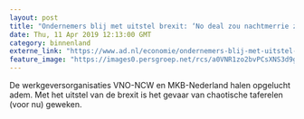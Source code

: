 ```yaml
---
layout: post
title: "Ondernemers blij met uitstel brexit: ‘No deal zou nachtmerrie zijn’"
date: Thu, 11 Apr 2019 12:13:00 GMT
category: binnenland
externe_link: "https://www.ad.nl/economie/ondernemers-blij-met-uitstel-brexit-no-deal-zou-nachtmerrie-zijn~a997bf0b/"
feature_image: "https://images0.persgroep.net/rcs/a0VNR1zo2bvPCsXNS3d9gIhu_Rc/diocontent/143972423/_fitwidth/400/?appId=21791a8992982cd8da851550a453bd7f&quality=0.7"
---
```


De werkgeversorganisaties VNO-NCW en MKB-Nederland halen opgelucht adem. Met het uitstel van de brexit is het gevaar van chaotische taferelen (voor nu) geweken.
